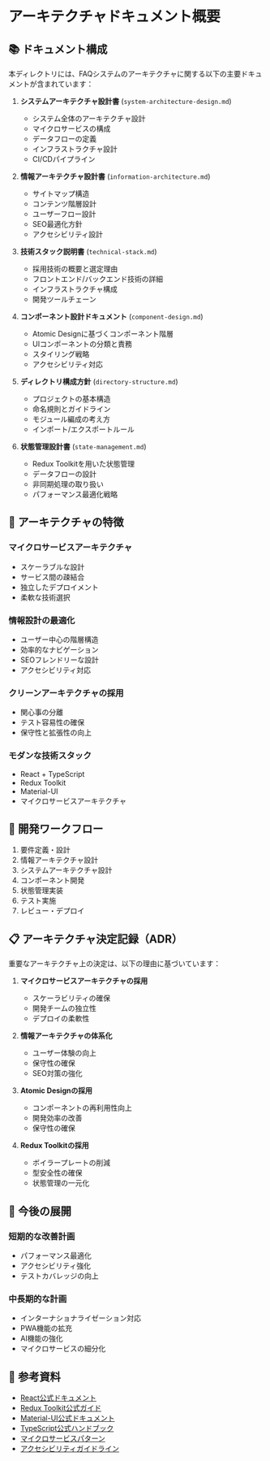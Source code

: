 # アーキテクチャドキュメント概要

## 📚 ドキュメント構成

本ディレクトリには、FAQシステムのアーキテクチャに関する以下の主要ドキュメントが含まれています：

1. **システムアーキテクチャ設計書** (`system-architecture-design.md`)
   - システム全体のアーキテクチャ設計
   - マイクロサービスの構成
   - データフローの定義
   - インフラストラクチャ設計
   - CI/CDパイプライン

2. **情報アーキテクチャ設計書** (`information-architecture.md`)
   - サイトマップ構造
   - コンテンツ階層設計
   - ユーザーフロー設計
   - SEO最適化方針
   - アクセシビリティ設計

3. **技術スタック説明書** (`technical-stack.md`)
   - 採用技術の概要と選定理由
   - フロントエンド/バックエンド技術の詳細
   - インフラストラクチャ構成
   - 開発ツールチェーン

4. **コンポーネント設計ドキュメント** (`component-design.md`)
   - Atomic Designに基づくコンポーネント階層
   - UIコンポーネントの分類と責務
   - スタイリング戦略
   - アクセシビリティ対応

5. **ディレクトリ構成方針** (`directory-structure.md`)
   - プロジェクトの基本構造
   - 命名規則とガイドライン
   - モジュール編成の考え方
   - インポート/エクスポートルール

6. **状態管理設計書** (`state-management.md`)
   - Redux Toolkitを用いた状態管理
   - データフローの設計
   - 非同期処理の取り扱い
   - パフォーマンス最適化戦略

## 🎯 アーキテクチャの特徴

### マイクロサービスアーキテクチャ
- スケーラブルな設計
- サービス間の疎結合
- 独立したデプロイメント
- 柔軟な技術選択

### 情報設計の最適化
- ユーザー中心の階層構造
- 効率的なナビゲーション
- SEOフレンドリーな設計
- アクセシビリティ対応

### クリーンアーキテクチャの採用
- 関心事の分離
- テスト容易性の確保
- 保守性と拡張性の向上

### モダンな技術スタック
- React + TypeScript
- Redux Toolkit
- Material-UI
- マイクロサービスアーキテクチャ

## 🔄 開発ワークフロー

1. 要件定義・設計
2. 情報アーキテクチャ設計
3. システムアーキテクチャ設計
4. コンポーネント開発
5. 状態管理実装
6. テスト実施
7. レビュー・デプロイ

## 📋 アーキテクチャ決定記録（ADR）

重要なアーキテクチャ上の決定は、以下の理由に基づいています：

1. **マイクロサービスアーキテクチャの採用**
   - スケーラビリティの確保
   - 開発チームの独立性
   - デプロイの柔軟性

2. **情報アーキテクチャの体系化**
   - ユーザー体験の向上
   - 保守性の確保
   - SEO対策の強化

3. **Atomic Designの採用**
   - コンポーネントの再利用性向上
   - 開発効率の改善
   - 保守性の確保

4. **Redux Toolkitの採用**
   - ボイラープレートの削減
   - 型安全性の確保
   - 状態管理の一元化

## 🚀 今後の展開

### 短期的な改善計画
- パフォーマンス最適化
- アクセシビリティ強化
- テストカバレッジの向上

### 中長期的な計画
- インターナショナライゼーション対応
- PWA機能の拡充
- AI機能の強化
- マイクロサービスの細分化

## 📖 参考資料

- [React公式ドキュメント](https://reactjs.org/)
- [Redux Toolkit公式ガイド](https://redux-toolkit.js.org/)
- [Material-UI公式ドキュメント](https://mui.com/)
- [TypeScript公式ハンドブック](https://www.typescriptlang.org/docs/)
- [マイクロサービスパターン](https://microservices.io/patterns/index.html)
- [アクセシビリティガイドライン](https://www.w3.org/WAI/standards-guidelines/)